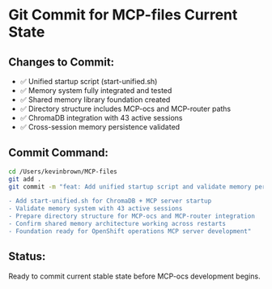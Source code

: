 # Git Commit for MCP-files Current State

## Changes to Commit:
- ✅ Unified startup script (start-unified.sh) 
- ✅ Memory system fully integrated and tested
- ✅ Shared memory library foundation created
- ✅ Directory structure includes MCP-ocs and MCP-router paths
- ✅ ChromaDB integration with 43 active sessions
- ✅ Cross-session memory persistence validated

## Commit Command:
```bash
cd /Users/kevinbrown/MCP-files
git add .
git commit -m "feat: Add unified startup script and validate memory persistence

- Add start-unified.sh for ChromaDB + MCP server startup
- Validate memory system with 43 active sessions 
- Prepare directory structure for MCP-ocs and MCP-router integration
- Confirm shared memory architecture working across restarts
- Foundation ready for OpenShift operations MCP server development"
```

## Status:
Ready to commit current stable state before MCP-ocs development begins.
